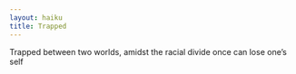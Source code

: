 ```yaml
---
layout: haiku
title: Trapped
---
```


Trapped between two worlds,
amidst the racial divide
once can lose one’s self
